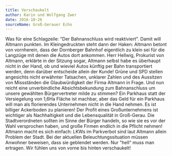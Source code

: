 ```yaml
---
title: Verschaukelt
author: Karin und Wolfgang Zwer
date: 2016-10-26
sourceName: Groß-Gerauer Echo
---
```


Was für eine Schlagzeile: "Der Bahnanschluss wird reaktiviert". Damit will Altmann punkten. Im Kleingedruckten steht dann der Haken: Altmann betont von vornherein, dass der Dornberger Bahnhof eigentlich zu klein sei für die Langzüge mit denen die Autos dort ankommen. Herr Hellwig, Prokurist von Altmann, erklärte in der Sitzung sogar, Altmann selbst habe es überhaupt nicht in der Hand, ob und wieviel Autos künftig per Bahn transportiert werden, denn darüber entscheide allein der Kunde! Grüne und SPD stellen angesichts nicht erwähnter Tatsachen, unklarer Zahlen und des Aussitzen von Missständen die Glaubwürdigkeit der Firma Altmann in Frage. Und nun reicht eine unverbindliche Absichtsbekundung zum Bahnanschluss um unsere gewählten Bürgervertreter milde zu stimmen? Ein Parkhaus statt der Versiegelung von 1,6Ha Fläche ist machbar, aber das Geld für ein Parkhaus will man als florierendes Unternehmen nicht in die Hand nehmen. Es ist billiger Ackerboden zu planieren! Der Profit eines Großunternehmens ist wichtiger als Nachhaltigkeit und die Lebensqualität in Groß-Gerau. Die Stadtverordneten sollten im Sinne der Bürger handeln, so wie sie es vor der Wahl versprochen haben, und große Firmen endlich in die Pflicht nehmen! Altmann macht es sich einfach: LKWs im Parkverbot sind laut Altmann allein Problem der Stadt. Bei der aktuellen Beleuchtungssituation müssen Anwohner beweisen, dass sie geblendet werden. Nur "hell“ muss man ertragen. Wir fühlen uns von vorne bis hinten verschaukelt!
